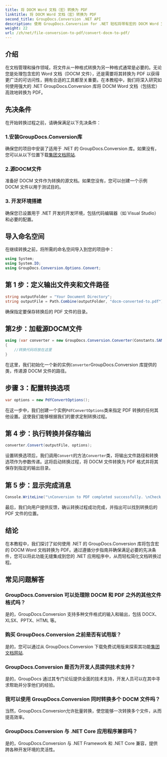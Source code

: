 ```yaml
---
title: 将 DOCM Word 文档（宏）转换为 PDF
linktitle: 将 DOCM Word 文档（宏）转换为 PDF
second_title: GroupDocs.Conversion .NET API
description: 使用 GroupDocs.Conversion for .NET 轻松将带有宏的 DOCM Word 文档转换为 PDF。简化您的文档管理流程。
weight: 22
url: /zh/net/file-conversion-to-pdf/convert-docm-to-pdf/
---
```

## 介绍
在文档管理和操作领域，将文件从一种格式转换为另一种格式通常是必要的。无论您是处理包含宏的 Word 文档（DOCM 文件），还是需要将其转换为 PDF 以获得更广泛的可访问性，拥有合适的工具都至关重要。在本教程中，我们将深入研究如何使用强大的 .NET GroupDocs.Conversion 库将 DOCM Word 文档（包括宏）高效地转换为 PDF。
## 先决条件
在开始转换过程之前，请确保满足以下先决条件：
### 1.安装GroupDocs.Conversion库
确保您的项目中安装了适用于 .NET 的 GroupDocs.Conversion 库。如果没有，您可以从以下位置下载[集团文档网站](https://releases.groupdocs.com/conversion/net/).
### 2.源DOCM文件
准备好 DOCM 文件作为转换的源文档。如果您没有，您可以创建一个示例 DOCM 文件以用于测试目的。
### 3. 开发环境搭建
确保您已设置用于 .NET 开发的开发环境，包括代码编辑器（如 Visual Studio）和必要的配置。

## 导入命名空间
在继续转换之前，将所需的命名空间导入到您的项目中：
```csharp
using System;
using System.IO;
using GroupDocs.Conversion.Options.Convert;
```
## 第 1 步：定义输出文件夹和文件路径
```csharp
string outputFolder = "Your Document Directory";
string outputFile = Path.Combine(outputFolder, "docm-converted-to.pdf");
```
确保指定要保存转换后的 PDF 文件的目录。
## 第2步：加载源DOCM文件
```csharp
using (var converter = new GroupDocs.Conversion.Converter(Constants.SAMPLE_DOCM))
{
    //转换代码将放在这里
}
```
在这里，我们初始化一个新的实例`Converter`GroupDocs.Conversion 库提供的类，传递源 DOCM 文件的路径。
## 步骤 3：配置转换选项
```csharp
var options = new PdfConvertOptions();
```
在这一步中，我们创建一个实例`PdfConvertOptions`类来指定 PDF 转换的任何其他设置。这使我们能够根据我们的要求定制转换过程。
## 第 4 步：执行转换并保存输出
```csharp
converter.Convert(outputFile, options);
```
设置转换选项后，我们调用`Convert`的方法`Converter`类，将输出文件路径和转换选项作为参数传递。这将启动转换过程，将 DOCM 文件转换为 PDF 格式并将其保存到指定的输出目录。
## 第 5 步：显示完成消息
```csharp
Console.WriteLine("\nConversion to PDF completed successfully. \nCheck output in {0}", outputFolder);
```
最后，我们向用户提供反馈，确认转换过程成功完成，并指出可以找到转换后的 PDF 文件的位置。

## 结论
在本教程中，我们探讨了如何使用 .NET 的 GroupDocs.Conversion 库将包含宏的 DOCM Word 文档转换为 PDF。通过遵循分步指南并确保满足必要的先决条件，您可以将此功能无缝集成到您的 .NET 应用程序中，从而轻松简化文档转换过程。
## 常见问题解答
### GroupDocs.Conversion 可以处理除 DOCM 和 PDF 之外的其他文件格式吗？
是的，GroupDocs.Conversion 支持多种文件格式的输入和输出，包括 DOCX、XLSX、PPTX、HTML 等。
### 购买 GroupDocs.Conversion 之前是否有试用版？
是的，您可以通过从 GroupDocs.Conversion 下载免费试用版来探索其功能[集团文档网站](https://releases.groupdocs.com/).
### GroupDocs.Conversion 是否为开发人员提供技术支持？
是的，GroupDocs 通过其专门论坛提供全面的技术支持，开发人员可以在其中寻求帮助并分享他们的经验。
### 我可以使用 GroupDocs.Conversion 同时转换多个 DOCM 文件吗？
当然，GroupDocs.Conversion允许批量转换，使您能够一次转换多个文件，从而提高效率。
### GroupDocs.Conversion 与 .NET Core 应用程序兼容吗？
是的，GroupDocs.Conversion 与 .NET Framework 和 .NET Core 兼容，提供跨各种开发环境的灵活性。